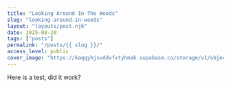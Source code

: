 ```yaml
---
title: "Looking Around In The Woods"
slug: "looking-around-in-woods"
layout: "layouts/post.njk"
date: 2025-08-20
tags: ["posts"]
permalink: "/posts/{{ slug }}/"
access_level: public
cover_image: "https://kaqqyhjsvddvfxtyhmak.supabase.co/storage/v1/object/public/open/posts/looking-around-in-woods.jpg"
---
```


Here is a test, did it work?


